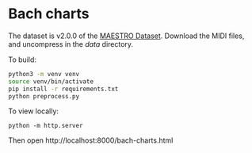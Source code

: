 # Bach charts

The dataset is v2.0.0 of the [MAESTRO Dataset](https://magenta.tensorflow.org/datasets/maestro). Download the MIDI files, and uncompress in the _data_ directory.

To build:

```bash
python3 -m venv venv
source venv/bin/activate
pip install -r requirements.txt
python preprocess.py 
```

To view locally:

```
python -m http.server
```

Then open http://localhost:8000/bach-charts.html
